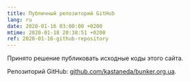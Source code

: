```yaml
---
title: Публичный репозиторий GitHub 
lang: ru
date: 2020-01-16 03:00:00 +0200
mtime: 2020-01-18 20:38:51 +0200
ref: 2020-01-16-github-repository
---
```

Принято решение публиковать исходные коды этого сайта.

Репозиторий GitHub: [github.com/kastaneda/bunker.org.ua][1].

[1]: https://github.com/kastaneda/bunker.org.ua
